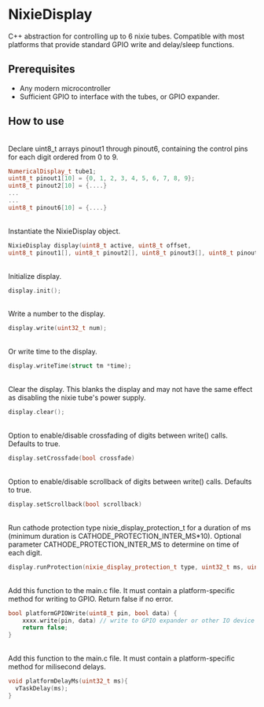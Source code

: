 # NixieDisplay

C++ abstraction for controlling up to 6 nixie tubes. Compatible with most platforms that provide standard GPIO write and delay/sleep functions.

## Prerequisites
* Any modern microcontroller 
* Sufficient GPIO to interface with the tubes, or GPIO expander.


## How to use
\
Declare uint8_t arrays pinout1 through pinout6, containing the control pins for each digit ordered from 0 to 9.
```C++
NumericalDisplay_t tube1;
uint8_t pinout1[10] = {0, 1, 2, 3, 4, 5, 6, 7, 8, 9};
uint8_t pinout2[10] = {....}
...
...
uint8_t pinout6[10] = {....}
```
\
Instantiate the NixieDisplay object.
```C++
NixieDisplay display(uint8_t active, uint8_t offset, 
uint8_t pinout1[], uint8_t pinout2[], uint8_t pinout3[], uint8_t pinout4[], uint8_t pinout5[], uint8_t pinout6[]);
```
\
Initialize display.
```C++
display.init();
```
\
Write a number to the display.
```C++
display.write(uint32_t num);
```
\
Or write time to the display.
```C++
display.writeTime(struct tm *time);
```
\
Clear the display. This blanks the display and may not have the same effect as disabling the nixie tube's power supply.
```C++
display.clear();
```
\
Option to enable/disable crossfading of digits between write() calls. Defaults to true.
```C++
display.setCrossfade(bool crossfade)
```
\
Option to enable/disable scrollback of digits between write() calls. Defaults to true.
```C++
display.setScrollback(bool scrollback)
```
\
Run cathode protection type nixie_display_protection_t for a duration of ms (minimum duration is CATHODE_PROTECTION_INTER_MS*10). Optional parameter CATHODE_PROTECTION_INTER_MS to determine on time of each digit.
```C++
display.runProtection(nixie_display_protection_t type, uint32_t ms, uint32_t CATHODE_PROTECTION_INTER_MS = 15);
```
\
Add this function to the main.c file. It must contain a platform-specific method for writing to GPIO. Return false if no error.
```C++
bool platformGPIOWrite(uint8_t pin, bool data) {
    xxxx.write(pin, data) // write to GPIO expander or other IO device
    return false;
}
```
\
Add this function to the main.c file. It must contain a platform-specific method for milisecond delays.
```C++
void platformDelayMs(uint32_t ms){
  vTaskDelay(ms);
}

```
